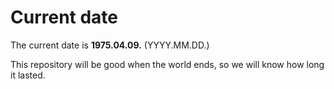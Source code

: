 # Current date

The current date is **1975.04.09.** (YYYY.MM.DD.)

This repository will be good when the world ends, so we will know how long it lasted.